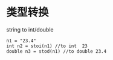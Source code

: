 # 类型转换 

string to int/double

    n1 = "23.4"
    int n2 = stoi(n1) //to int  23
    double n3 = stod(n1) //to double 23.4